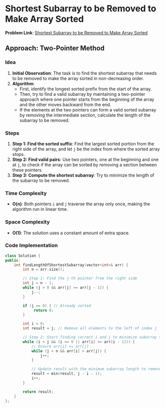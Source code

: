 # Shortest Subarray to be Removed to Make Array Sorted

**Problem Link**: [Shortest Subarray to be Removed to Make Array Sorted](https://leetcode.com/problems/shortest-subarray-to-be-removed-to-make-array-sorted)

## Approach: Two-Pointer Method

### Idea

1. **Initial Observation**: The task is to find the shortest subarray that needs to be removed to make the array sorted in non-decreasing order.
2. **Algorithm**:
   - First, identify the longest sorted prefix from the start of the array.
   - Then, try to find a valid subarray by maintaining a two-pointer approach where one pointer starts from the beginning of the array and the other moves backward from the end.
   - If the elements at the two pointers can form a valid sorted subarray by removing the intermediate section, calculate the length of the subarray to be removed.

### Steps

1. **Step 1: Find the sorted suffix**: Find the largest sorted portion from the right side of the array, and let `j` be the index from where the sorted array stops.
2. **Step 2: Find valid pairs**: Use two pointers, one at the beginning and one at `j`, to check if the array can be sorted by removing a section between these pointers.
3. **Step 3: Compute the shortest subarray**: Try to minimize the length of the subarray to be removed.

### Time Complexity

- **O(n)**: Both pointers `i` and `j` traverse the array only once, making the algorithm run in linear time.

### Space Complexity

- **O(1)**: The solution uses a constant amount of extra space.

### Code Implementation

```cpp
class Solution {
public:
    int findLengthOfShortestSubarray(vector<int>& arr) {
        int n = arr.size();

        // Step 1: Find the j-th pointer from the right side
        int j = n - 1;
        while (j > 0 && arr[j] >= arr[j - 1]) {
            j--;
        }

        if (j == 0) { // Already sorted
             return 0;
        }

        int i = 0;
        int result = j; // Remove all elements to the left of index j

        // Step 2: Start finding correct i and j to minimize subarray to remove
        while (i < j && (i == 0 || arr[i] >= arr[i - 1])) {
            // Ensure arr[i] <= arr[j]
            while (j < n && arr[i] > arr[j]) {
                j++;
            }

            // Update result with the minimum subarray length to remove
            result = min(result, j - i - 1);
            i++;
        }

        return result;
    }
};
```

